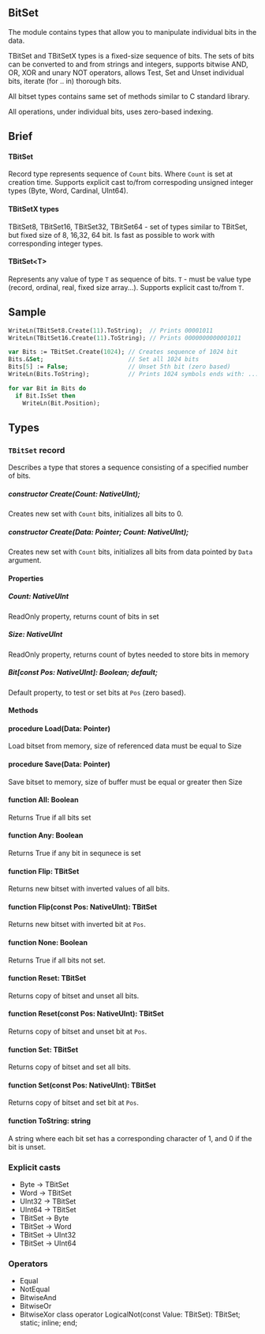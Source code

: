 ## BitSet
The module contains types that allow you to manipulate individual bits in the data.

TBitSet and TBitSetX types is a fixed-size sequence of bits. The sets of bits can be converted to and from strings and integers, supports bitwise AND, OR, XOR and unary NOT operators, allows Test, Set and Unset individual bits, iterate (for .. in) thorough bits.

All bitset types contains same set of methods similar to C standard library.

All operations, under individual bits, uses zero-based indexing.

## Brief
#### TBitSet
Record type represents sequence of `Count` bits. Where `Count` is set at creation time.
Supports explicit cast to/from correspoding unsigned integer types (Byte, Word, Cardinal, UInt64).

#### TBitSetX types
TBitSet8, TBitSet16, TBitSet32, TBitSet64 - set of types similar to TBitSet, but fixed size of 8, 16,32, 64 bit. Is fast as possible to work with corresponding integer types.

#### TBitSet\<T>
Represents any value of type `T` as sequence of bits. `T` - must be value type (record, ordinal, real, fixed size array...). Supports explicit cast to/from `T`.

## Sample
```Pascal
WriteLn(TBitSet8.Create(11).ToString);  // Prints 00001011
WriteLn(TBitSet16.Create(11).ToString); // Prints 0000000000001011

var Bits := TBitSet.Create(1024); // Creates sequence of 1024 bit
Bits.&Set;                        // Set all 1024 bits
Bits[5] := False;                 // Unset 5th bit (zero based)
WriteLn(Bits.ToString);           // Prints 1024 symbols ends with: ...11011111 

for var Bit in Bits do
  if Bit.IsSet then
    WriteLn(Bit.Position);
```
## Types
### `TBitSet` record
Describes a type that stores a sequence consisting of a specified number of bits.

##### constructor Create(Count: NativeUInt);
Creates new set with `Count` bits, initializes all bits to 0.

##### constructor Create(Data: Pointer; Count: NativeUInt);
Creates new set with `Count` bits, initializes all bits from data pointed by `Data` argument. 

#### Properties

##### Count: NativeUInt
ReadOnly property, returns count of bits in set

##### Size: NativeUInt
ReadOnly property, returns count of bytes needed to store bits in memory

##### Bit[const Pos: NativeUInt]: Boolean; default;
Default property, to test or set bits at `Pos` (zero based).

#### Methods

#### procedure Load(Data: Pointer)
Load bitset from memory, size of referenced data must be equal to Size
    
#### procedure Save(Data: Pointer)
Save bitset to memory, size of buffer must be equal or greater then Size

#### function All: Boolean
Returns True if all bits set

#### function Any: Boolean
Returns True if any bit in sequnece is set

#### function Flip: TBitSet
Returns new bitset with inverted values of all bits.
    
#### function Flip(const Pos: NativeUInt): TBitSet
Returns new bitset with inverted bit at `Pos`.

#### function None: Boolean
Returns True if all bits not set.
    
#### function Reset: TBitSet
Returns copy of bitset and unset all bits.
    
#### function Reset(const Pos: NativeUInt): TBitSet
Returns copy of bitset and unset bit at `Pos`.
    
#### function Set: TBitSet
Returns copy of bitset and set all bits.
    
#### function Set(const Pos: NativeUInt): TBitSet
Returns copy of bitset and set bit at `Pos`.

#### function  ToString: string
A string where each bit set has a corresponding character of 1, and 0 if the bit is unset.

### Explicit casts
- Byte → TBitSet
- Word → TBitSet
- UInt32 → TBitSet
- UInt64 → TBitSet
- TBitSet → Byte
- TBitSet → Word
- TBitSet → UInt32
- TBitSet → UInt64

### Operators
- Equal
- NotEqual
- BitwiseAnd
- BitwiseOr
- BitwiseXor
    class operator LogicalNot(const Value: TBitSet): TBitSet; static; inline;
  end;
